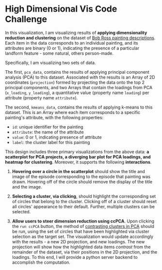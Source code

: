 # High Dimensional Vis Code Challenge

In this visualization, I am visualizing results of **applying dimensionality reduction and clustering** on the dataset of [Bob Ross painting descriptions](https://github.com/fivethirtyeight/data/tree/master/bob-ross). Each item in the data corresponds to an individual painting, and its attributes are binary (0 or 1), indicating the presence of a particular landform feature - some natural, others person-made.

Specifically, I am visualizing two sets of data. 

The first, ```pca_data```, contains the results of applying principal component analysis (PCA) to this dataset. Associated with the results is an Array of 2D coordinates (```projection```) formed by projecting the data onto the top 2 principal components, and two Arrays that contain the loadings from PCA (```x_loading```, ```y_loading```), a quantitative value (property name ```loading```) per attribute (property name ```attribute```).

The second, ```kmeans_data```, contains the results of applying k-means to this dataset. This is an Array where each item corresponds to a specific painting's attribute, with the following properties:

* ```id```: unique identifier for the painting
* ```attribute```: the name of the attribute
* ```value```: 0 or 1, indicating presence of attribute
* ```label```: the cluster label for this painting

This design includes three primary visualizations from the above data: **a scatterplot for PCA projects, a diverging bar plot for PCA loadings, and heatmap for clustering**. Moreover, it supports the following **interactions**. 

1. **Hovering over a circle in the scatterplot** should show the title and image of the episode corresponding to the episode that painting was drawn. Hovering off of the circle should remove the display of the title and the image.
2. **Selecting a cluster, via clicking**, should highlight the corresponding set of circles that belong to the cluster. Clicking off of a cluster should reset all circles' appearance to their default. Further, multiple clusters can be selected.

3. **Allow users to steer dimension reduction using ccPCA**. Upon clicking the ```run ccPCA``` button, the method of [contrasting clusters in PCA](https://github.com/takanori-fujiwara/ccpca) should be run, using the set of circles that have been highlighted via cluster selection as the target set. The visualization would update accordingly with the results - a new 2D projection, and new loadings. The new projection will show how the highlighted data items _contrast_ from the remainder of the dataset, via their positions in the 2D projection, and the loadings. To this end, I will provide a python server backend to accomplish the computation.
